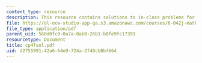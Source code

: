 ```yaml
---
content_type: resource
description: This resource contains solutions to in-class problems for week 4, friday.
file: https://ol-ocw-studio-app-qa.s3.amazonaws.com/courses/6-042j-mathematics-for-computer-science-fall-2005/d275599142a664e9724a2f48cb8bf664_cp4fsol.pdf
file_type: application/pdf
parent_uid: 560d0fc0-0a7a-0ab0-26b1-b8fe9fc17391
resourcetype: Document
title: cp4fsol.pdf
uid: d2755991-42a6-64e9-724a-2f48cb8bf664
---
```

